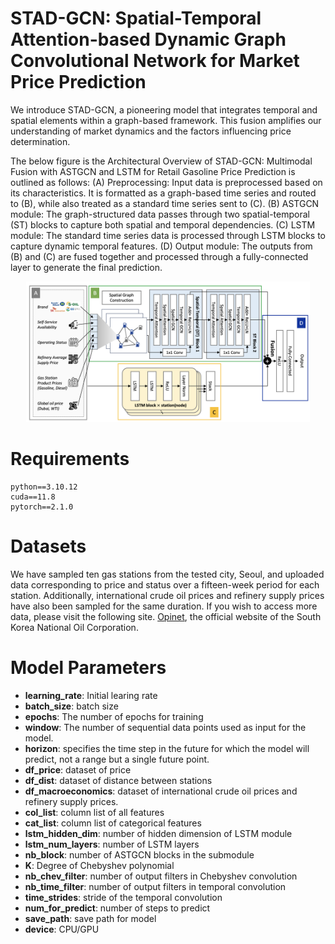 # STAD-GCN: Spatial-Temporal Attention-based Dynamic Graph Convolutional Network for Market Price Prediction
We introduce STAD-GCN, a pioneering model that integrates temporal and spatial elements within a graph-based framework. This fusion amplifies our understanding of market dynamics and the factors influencing price determination. 

The below figure is the Architectural Overview of STAD-GCN: Multimodal Fusion with ASTGCN and LSTM for Retail Gasoline Price Prediction is outlined as follows: (A) Preprocessing: Input data is preprocessed based on its characteristics. It is formatted as a graph-based time series and routed to (B), while also treated as a standard time series sent to (C). (B) ASTGCN module: The graph-structured data passes through two spatial-temporal (ST) blocks to capture both spatial and temporal dependencies. (C) LSTM module: The standard time series data is processed through LSTM blocks to capture dynamic temporal features. (D) Output module: The outputs from (B) and (C) are fused together and processed through a fully-connected layer to generate the final prediction.

<p align="center"><img src='figure/model_architecture.png' width="90%" height="90%"></p>

# Requirements
```
python==3.10.12
cuda==11.8
pytorch==2.1.0
```

# Datasets
We have sampled ten gas stations from the tested city, Seoul, and uploaded data corresponding to price and status over a fifteen-week period for each station. Additionally, international crude oil prices and refinery supply prices have also been sampled for the same duration.
If you wish to access more data, please visit the following site.
[Opinet](https://www.opinet.co.kr/user/main/mainView.do), the official website of the South Korea National Oil Corporation.


# Model Parameters
- **learning_rate**: Initial learing rate
- **batch_size**: batch size
- **epochs**: The number of epochs for training
- **window**: The number of sequential data points used as input for the model.
- **horizon**: specifies the time step in the future for which the model will predict, not a range but a single future point.
- **df_price**: dataset of price
- **df_dist**: dataset of distance between stations
- **df_macroeconomics**: dataset of international crude oil prices and refinery supply prices.
- **col_list**: column list of all features
- **cat_list**: column list of categorical features
- **lstm_hidden_dim**: number of hidden dimension of LSTM module
- **lstm_num_layers**: number of LSTM layers
- **nb_block**: number of ASTGCN blocks in the submodule
- **K**: Degree of Chebyshev polynomial
- **nb_chev_filter**: number of output filters in Chebyshev convolution
- **nb_time_filter**: number of output filters in temporal convolution
- **time_strides**: stride of the temporal convolution
- **num_for_predict**: number of steps to predict
- **save_path**: save path for model
- **device**: CPU/GPU
